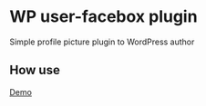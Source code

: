 WP user-facebox plugin
============

Simple profile picture plugin to WordPress author 

## How use  


<a href="#">Demo</a> 
